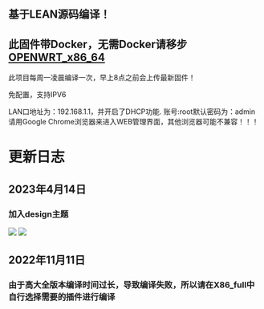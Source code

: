 ## 基于LEAN源码编译！
## 此固件带Docker，无需Docker请移步[OPENWRT_x86_64](https://github.com/Wyatt323/OPENWRT_x86_64)
  
此项目每周一凌晨编译一次，早上8点之前会上传最新固件！
  
免配置，支持IPV6
  
LAN口地址为：192.168.1.1，并开启了DHCP功能.
账号:root默认密码为：admin
请用Google Chrome浏览器来进入WEB管理界面，其他浏览器可能不兼容！！！

# 更新日志
## 2023年4月14日
### 加入design主题
![](https://img.imgdd.com/f210f3.dac3be67-fb91-42a3-943a-ee088685249f.png)
![](https://img.imgdd.com/f210f3.51b93cd8-5b4c-4377-9f8d-d928a30cf1b9.png)
  
## 2022年11月11日
### 由于高大全版本编译时间过长，导致编译失败，所以请在X86_full中自行选择需要的插件进行编译